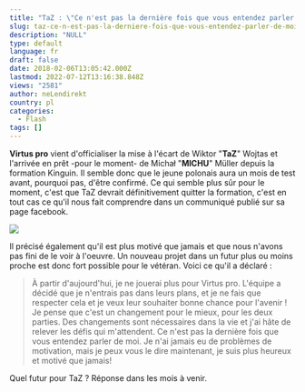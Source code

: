 ```yaml
---
title: "TaZ : \"Ce n'est pas la dernière fois que vous entendez parler de moi\""
slug: taz-ce-n-est-pas-la-derniere-fois-que-vous-entendez-parler-de-moi
description: "NULL"
type: default
language: fr
draft: false
date: 2018-02-06T13:05:42.000Z
lastmod: 2022-07-12T13:16:38.848Z
views: "2581"
author: neLendirekt
country: pl
categories:
  - Flash
tags: []
---
```

**[](https://Virtus.pro)Virtus pro** vient d'officialiser la mise à l'écart de Wiktor "**TaZ**" Wojtas et l'arrivée en prêt -pour le moment- de Michał "**MICHU**" Müller depuis la formation Kinguin. Il semble donc que le jeune polonais aura un mois de test avant, pourquoi pas, d'être confirmé. Ce qui semble plus sûr pour le moment, c'est que TaZ devrait définitivement quitter la formation, c'est en tout cas ce qu'il nous fait comprendre dans un communiqué publié sur sa page facebook.

![](/images/articles/5a79a391864d1/images/IQYytYwoXwbDoafCWEjUdbczVyrVGC17prfaLTei.jpeg)

Il précisé également qu'il est plus motivé que jamais et que nous n'avons pas fini de le voir à l'oeuvre. Un nouveau projet dans un futur plus ou moins proche est donc fort possible pour le vétéran. Voici ce qu'il a déclaré :

> À partir d'aujourd'hui, je ne jouerai plus pour Virtus pro. L'équipe a décidé que je n'entrais pas dans leurs plans, et je ne fais que respecter cela et je veux leur souhaiter bonne chance pour l'avenir ! Je pense que c'est un changement pour le mieux, pour les deux parties. Des changements sont nécessaires dans la vie et j'ai hâte de relever les défis qui m'attendent. Ce n'est pas la dernière fois que vous entendez parler de moi. Je n'ai jamais eu de problèmes de motivation, mais je peux vous le dire maintenant, je suis plus heureux et motivé que jamais!

Quel futur pour TaZ ? Réponse dans les mois à venir.
